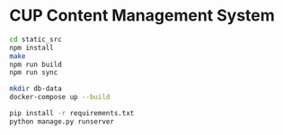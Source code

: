 # CUP Content Management System

```bash
cd static_src
npm install
make
npm run build
npm run sync
```

```bash
mkdir db-data
docker-compose up --build
```

```bash
pip install -r requirements.txt
python manage.py runserver
```
